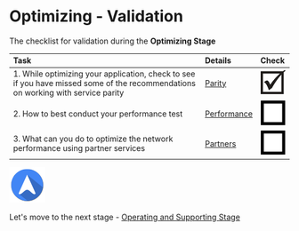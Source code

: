 <properties
	pageTitle="Global Customer Playbook optimizing-validate | Azure"
	description="Global Customer Playbook optimizing-validate"
	services="global-customer-playbook"
	documentationCenter=""
	authors="jtong"
	manager="edwinc"
	editor=""
	tags="global-customer-playbook"/>

<tags
	ms.service="migration-lifecycle-optimizing"
	ms.workload=""
	ms.tgt_pltfrm=""
	ms.devlang="na"
	ms.topic="article"
	ms.date="12/26/2016"
	wacn.date="12/26/2016"
	wacn.lang="en" 
	ms.author="jtong"/>

# Optimizing - Validation

The checklist for validation during the **Optimizing Stage**

| Task | Details | Check |
|:---- |:------- |:----- |
| 1. While optimizing your application, check to see if you have missed some of the recommendations on working with service parity | [Parity](/solutions/global-customer/optimizing/guidance/parity/) | ![d](../media/check-box.png) |
| 2. How to best conduct your performance test | [Performance](/solutions/global-customer/optimizing/guidance/performance/) | ![ud](../media/empty-box.png) |
| 3. What can you do to optimize the network performance using partner services | [Partners](/solutions/global-customer/optimizing/guidance/partners/) | ![ud](../media/empty-box.png) |


![navigation](../media/navigation.png)

Let's move to the next stage - [Operating and Supporting Stage](/solutions/global-customer/operating-supporting/validate/)

 
